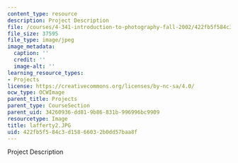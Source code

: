 ```yaml
---
content_type: resource
description: Project Description
file: /courses/4-341-introduction-to-photography-fall-2002/422fb5f584c3d15866032b0dd57baa8f_lafferty2.JPG
file_size: 37595
file_type: image/jpeg
image_metadata:
  caption: ''
  credit: ''
  image-alt: ''
learning_resource_types:
- Projects
license: https://creativecommons.org/licenses/by-nc-sa/4.0/
ocw_type: OCWImage
parent_title: Projects
parent_type: CourseSection
parent_uid: 34260936-dd81-9b86-831b-996996bc9909
resourcetype: Image
title: lafferty2.JPG
uid: 422fb5f5-84c3-d158-6603-2b0dd57baa8f
---
```

Project Description